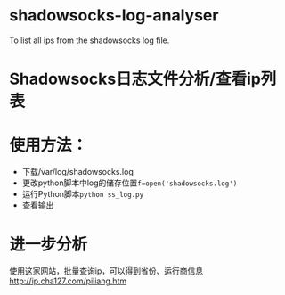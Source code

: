 # shadowsocks-log-analyser
To list all ips from the shadowsocks log file.

# Shadowsocks日志文件分析/查看ip列表

# 使用方法：
- 下载/var/log/shadowsocks.log
- 更改python脚本中log的储存位置`f=open('shadowsocks.log')`
- 运行Python脚本`python ss_log.py`
- 查看输出

# 进一步分析
使用这家网站，批量查询ip，可以得到省份、运行商信息
http://ip.cha127.com/piliang.htm
